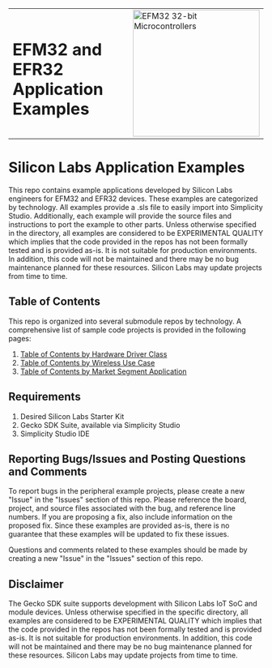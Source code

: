 <table border="0">
  <tr>
    <td align="left" valign="middle">
    <h1>EFM32 and EFR32<br/>Application Examples</h1>
  </td>
  <td align="left" valign="middle">
    <a href="https://www.silabs.com/products/wireless">
      <img src="http://pages.silabs.com/rs/634-SLU-379/images/WGX-transparent.png"  title="Silicon Labs Gecko and Wireless Gecko MCUs" alt="EFM32 32-bit Microcontrollers" width="250"/>
    </a>
  </td>
  </tr>
</table>

# Silicon Labs Application Examples #

This repo contains example applications developed by Silicon Labs engineers for EFM32 and EFR32 devices. These examples are categorized by technology. All examples provide a .sls file to easily import into Simplicity Studio. Additionally, each example will provide the source files and instructions to port the example to other parts. Unless otherwise specified in the directory, all examples are considered to be EXPERIMENTAL QUALITY which implies that the code provided in the repos has not been formally tested and is provided as-is.  It is not suitable for production environments.  In addition, this code will not be maintained and there may be no bug maintenance planned for these resources. Silicon Labs may update projects from time to time.

## Table of Contents ##

This repo is organized into several submodule repos by technology. A comprehensive list of sample code projects is provided in the following pages:

1. [Table of Contents by Hardware Driver Class](toc_hwdrv.md)
2. [Table of Contents by Wireless Use Case](toc_wl_use_case.md)
3. [Table of Contents by Market Segment Application](toc_msar.md)

## Requirements ##

1. Desired Silicon Labs Starter Kit
2. Gecko SDK Suite, available via Simplicity Studio
3. Simplicity Studio IDE

## Reporting Bugs/Issues and Posting Questions and Comments ##

To report bugs in the peripheral example projects, please create a new "Issue" in the "Issues" section of this repo.  Please reference the board, project, and source files associated with the bug, and reference line numbers.  If you are proposing a fix, also include information on the proposed fix.  Since these examples are provided as-is, there is no guarantee that these examples will be updated to fix these issues.

Questions and comments related to these examples should be made by creating a new "Issue" in the "Issues" section of this repo.

## Disclaimer ##

The Gecko SDK suite supports development with Silicon Labs IoT SoC and module devices. Unless otherwise specified in the specific directory, all examples are considered to be EXPERIMENTAL QUALITY which implies that the code provided in the repos has not been formally tested and is provided as-is.  It is not suitable for production environments.  In addition, this code will not be maintained and there may be no bug maintenance planned for these resources. Silicon Labs may update projects from time to time.
